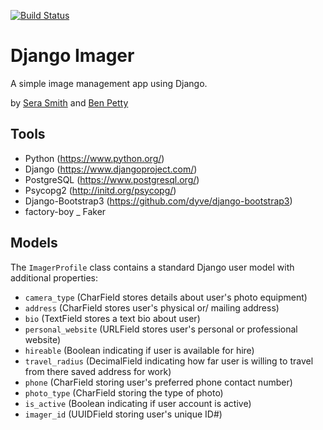 [![Build Status](https://travis-ci.org/serashioda/django-imager.svg?branch=master)](https://travis-ci.org/serashioda/django-imager)

# Django Imager

A simple image management app using Django.

by [Sera Smith](https://github.com/serashioda) and [Ben Petty](https://github.com/benpetty)

## Tools

- Python (https://www.python.org/)
- Django (https://www.djangoproject.com/)
- PostgreSQL (https://www.postgresql.org/)
- Psycopg2 (http://initd.org/psycopg/)
- Django-Bootstrap3 (https://github.com/dyve/django-bootstrap3)
- factory-boy
_ Faker

## Models

The `ImagerProfile` class contains a standard Django user model with additional properties:

- `camera_type` (CharField stores details about user's photo equipment)
- `address` (CharField stores user's physical or/ mailing address)
- `bio` (TextField stores a text bio about user)
- `personal_website` (URLField stores user's personal or professional website)
- `hireable` (Boolean indicating if user is available for hire)
- `travel_radius` (DecimalField indicating how far user is willing to travel from there saved address for work)
- `phone` (CharField storing user's preferred phone contact number)
- `photo_type` (CharField storing the type of photo)
- `is_active` (Boolean indicating if user account is active)
- `imager_id` (UUIDField storing user's unique ID#)